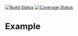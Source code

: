 [![Build Status](https://travis-ci.org/david-grs/inplace_string.svg?branch=master)](https://travis-ci.org/david-grs/inplace_string)
[![Coverage Status](https://coveralls.io/repos/github/david-grs/inplace_string/badge.svg?branch=master)](https://coveralls.io/github/david-grs/inplace_string?branch=master)

Example
=======
